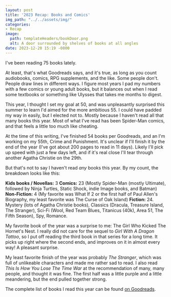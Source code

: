 ```yaml
---
layout: post
title: '2023 Recap: Books and Comics'
img_path: "../../assets/img/"
categories:
- Recap
image:
  path: templateHeaders/bookDoor.png
  alt: A door surrounded by shelves of books at all angles
date: 2023-12-20 15:19 -0800
---
```

I've been reading 75 books lately. 

At least, that's what Goodreads says, and it's true, as long as you count audiobooks, comics, RPG supplements, and the like. Some people don't. People draw lines in different ways. I figure most years I pad my numbers with a few comics or young adult books, but it balances out when I read some textbooks or something like Ulysses that takes me months to digest.

This year, I thought I set my goal at 50, and was unpleasantly surprised this summer to learn I'd aimed for the more ambitious 55. I could have padded my way in easily, but I elected not to. Mostly because I haven't read all that many books this year. Most of what I've read has been Spider-Man comics, and that feels a little too much like cheating.

At the time of this writing, I've finished 54 books per Goodreads, and an I'm working on my 55th, Crime and Punishment. It's unclear if I'll finish it by the end of the year (I've got about 200 pages to read in 11 days). Likely I'll pick up speed with just a few days left, and if it's real close I'll tear through another Agatha Christie on the 29th.

But that's not to say I haven't read *any* books this year. By my count, the breakdown looks like this:

**Kids books / Novellas:** 3
**Comics:** 23 (Mostly Spider-Man (mostly Ultimate), followed by Ninja Turtles, Static Shock, indie Image books, and Batman)
**Non-Fiction:** 4 (My favorite was What If 2 or the first half of Paul Allen's Biography, my least favorite was The Curse of Oak Island)
**Fiction:** 24. Mystery (lots of Agatha Christie books), Classics (Dracula, Treasure Island, The Stranger), Sci-Fi (Wool, Red Team Blues, Titanicus (40k), Area 51, The Fifth Season), Spy, Romance.

My favorite book of the year was a surprise to me: The Girl Who Kicked The Hornet's Nest. I really did not care for the sequel to *Girl With A Dragon Tattoo*, so I put off reading the third book in that series for a long time. It picks up right where the second ends, and improves on it in almost every way! A pleasant surprise.

My least favorite finish of the year was probably *The Stranger*, which was full of unlikeable characters and made me rather sad to read. I also read *This Is How You Lose The Time War* at the recommendation of many, many people, and thought it was fine. The first half was a little purple and a little meandering, but the end pulled together strong.

The complete list of books I read this year can be found [on Goodreads](https://www.goodreads.com/user_challenges/40175990).
